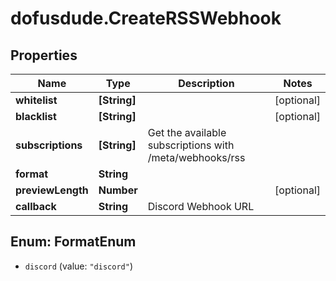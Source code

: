 # dofusdude.CreateRSSWebhook

## Properties

Name | Type | Description | Notes
------------ | ------------- | ------------- | -------------
**whitelist** | **[String]** |  | [optional] 
**blacklist** | **[String]** |  | [optional] 
**subscriptions** | **[String]** | Get the available subscriptions with /meta/webhooks/rss | 
**format** | **String** |  | 
**previewLength** | **Number** |  | [optional] 
**callback** | **String** | Discord Webhook URL | 



## Enum: FormatEnum


* `discord` (value: `"discord"`)




